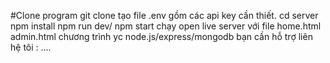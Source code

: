 #Clone program 
git clone 
tạo file .env gồm các api key cần thiết.
cd server
npm install
npm run dev/ npm start
chạy open live server với file home.html
admin.html
chương trình yc node.js/express/mongodb
bạn cần hỗ trợ liên hệ tôi : .... 
